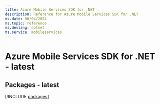 ```yaml
---
title: Azure Mobile Services SDK for .NET
description: Reference for Azure Mobile Services SDK for .NET
ms.date: 06/04/2024
ms.topic: reference
ms.devlang: dotnet
ms.service: mobileservices
---
```

# Azure Mobile Services SDK for .NET - latest
## Packages - latest
[!INCLUDE [packages](mobile-services-index.md)]